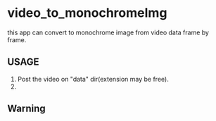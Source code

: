 # video_to_monochromeImg
this app can convert to monochrome image from video data frame by frame.


## USAGE

1. Post the video on "data" dir(extension may be free).
1. 

## Warning

